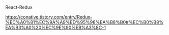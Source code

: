 React-Redux

https://conative.tistory.com/entry/Redux-%EC%A0%81%EC%9A%A9%ED%95%98%EA%B8%B0#%EC%B0%B8%EA%B3%A0%20%EC%9E%90%EB%A3%8C-1
